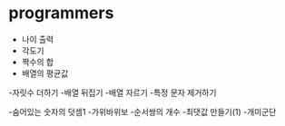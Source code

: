# programmers

- 나이 출력
- 각도기
- 짝수의 합
- 배열의 평균값

-자릿수 더하기
-배열 뒤집기
-배열 자르기
-특정 문자 제거하기

-숨어있는 숫자의 덧셈1
-가위바위보
-순서쌍의 개수
-최댓값 만들기(1)
-개미군단

